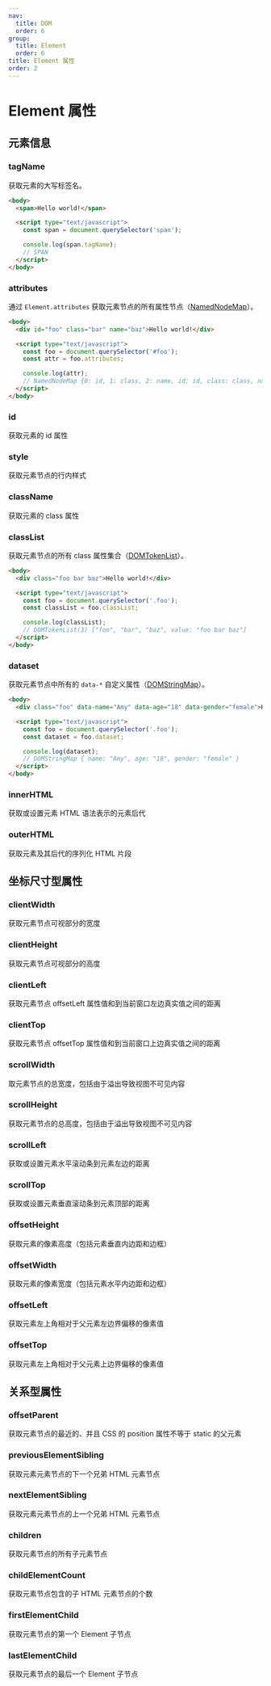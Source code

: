 ```yaml
---
nav:
  title: DOM
  order: 6
group:
  title: Element
  order: 6
title: Element 属性
order: 2
---
```


# Element 属性

## 元素信息

### tagName

获取元素的大写标签名。

```html
<body>
  <span>Hello world!</span>

  <script type="text/javascript">
    const span = document.querySelector('span');

    console.log(span.tagName);
    // SPAN
  </script>
</body>
```

### attributes

通过 `Element.attributes` 获取元素节点的所有属性节点（[NamedNodeMap](../node/named-node-map)）。

```html
<body>
  <div id="foo" class="bar" name="baz">Hello world!</div>

  <script type="text/javascript">
    const foo = document.querySelector('#foo');
    const attr = foo.attributes;

    console.log(attr);
    // NamedNodeMap {0: id, 1: class, 2: name, id: id, class: class, name: name, length: 3}
  </script>
</body>
```

### id

获取元素的 id 属性

### style

获取元素节点的行内样式

### className

获取元素的 class 属性

### classList

获取元素节点的所有 class 属性集合（[DOMTokenList](../node/dom-token-list)）。

```html
<body>
  <div class="foo bar baz">Hello world!</div>

  <script type="text/javascript">
    const foo = document.querySelector('.foo');
    const classList = foo.classList;

    console.log(classList);
    // DOMTokenList(3) ["foo", "bar", "baz", value: "foo bar baz"]
  </script>
</body>
```

### dataset

获取元素节点中所有的 `data-*` 自定义属性（[DOMStringMap]()）。

```html
<body>
  <div class="foo" data-name="Amy" data-age="18" data-gender="female">Hello world!</div>

  <script type="text/javascript">
    const foo = document.querySelector('.foo');
    const dataset = foo.dataset;

    console.log(dataset);
    // DOMStringMap { name: "Amy", age: "18", gender: "female" }
  </script>
</body>
```

### innerHTML

获取或设置元素 HTML 语法表示的元素后代

### outerHTML

获取元素及其后代的序列化 HTML 片段

## 坐标尺寸型属性

### clientWidth

获取元素节点可视部分的宽度

### clientHeight

获取元素节点可视部分的高度

### clientLeft

获取元素节点 offsetLeft 属性值和到当前窗口左边真实值之间的距离

### clientTop

获取元素节点 offsetTop 属性值和到当前窗口上边真实值之间的距离

### scrollWidth

取元素节点的总宽度，包括由于溢出导致视图不可见内容

### scrollHeight

获取元素节点的总高度，包括由于溢出导致视图不可见内容

### scrollLeft

获取或设置元素水平滚动条到元素左边的距离

### scrollTop

获取或设置元素垂直滚动条到元素顶部的距离

### offsetHeight

获取元素的像素高度（包括元素垂直内边距和边框）

### offsetWidth

获取元素的像素宽度（包括元素水平内边距和边框）

### offsetLeft

获取元素左上角相对于父元素左边界偏移的像素值

### offsetTop

获取元素左上角相对于父元素上边界偏移的像素值

## 关系型属性

### offsetParent

获取元素节点的最近的、并且 CSS 的 position 属性不等于 static 的父元素

### previousElementSibling

获取元素元素节点的下一个兄弟 HTML 元素节点

### nextElementSibling

获取元素元素节点的上一个兄弟 HTML 元素节点

### children

获取元素节点的所有子元素节点

### childElementCount

获取元素节点包含的子 HTML 元素节点的个数

### firstElementChild

获取元素节点的第一个 Element 子节点

### lastElementChild

获取元素节点的最后一个 Element 子节点
